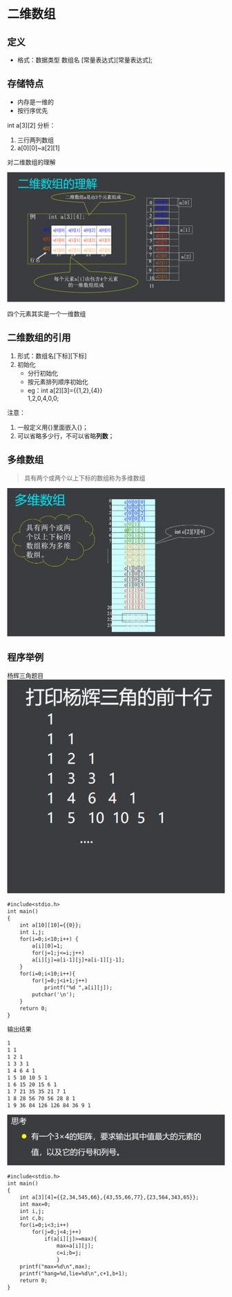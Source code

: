 # **二维数组**

## 定义
- 格式：数据类型 数组名 [常量表达式][常量表达式];

## 存储特点
- 内存是一维的
- 按行序优先

int a[3][2]
分析：
1. 三行两列数组
2. a[0][0]~a[2][1]

对二维数组的理解

![理解](./picture/2_1.png)  

四个元素其实是一个一维数组

## 二维数组的引用
1. 形式：数组名[下标][下标]
2. 初始化
    - 分行初始化
    - 按元素排列顺序初始化
    - eg：int a[2][3]={{1,2},{4}}  
    1,2,0,4,0,0;  

注意：
1. 一般定义用{}里面嵌入{}；
2. 可以省略多少行，不可以省略**列数**；

## 多维数组
> 具有两个或两个以上下标的数组称为多维数组  

![三维](./picture/2_2.png)  

## 程序举例
杨辉三角题目  
![杨辉三角](./picture/2_3.png)  

```
#include<stdio.h>
int main()
{
	int a[10][10]={{0}};
	int i,j;
	for(i=0;i<10;i++) {
		a[i][0]=1;	
		for(j=1;j<=i;j++)	
		a[i][j]=a[i-1][j]+a[i-1][j-1];
	}
	for(i=0;i<10;i++){
		for(j=0;j<i+1;j++)
			printf("%d ",a[i][j]);
		putchar('\n');	
	}
	return 0;
}
```  
输出结果
```
1 
1 1 
1 2 1 
1 3 3 1 
1 4 6 4 1 
1 5 10 10 5 1 
1 6 15 20 15 6 1 
1 7 21 35 35 21 7 1 
1 8 28 56 70 56 28 8 1 
1 9 36 84 126 126 84 36 9 1 
```  
![思考题](./picture/2_4.png)
```
#include<stdio.h>
int main()
{
	int a[3][4]={{2,34,545,66},{43,55,66,77},{23,564,343,65}};
	int max=0;
	int i,j;
	int c,b;
	for(i=0;i<3;i++)
		for(j=0;j<4;j++)
			if(a[i][j]>=max){
				max=a[i][j];
				c=i;b=j;
				}
	printf("max=%d\n",max);
	printf("hang=%d,lie=%d\n",c+1,b+1);
	return 0;	
}
```